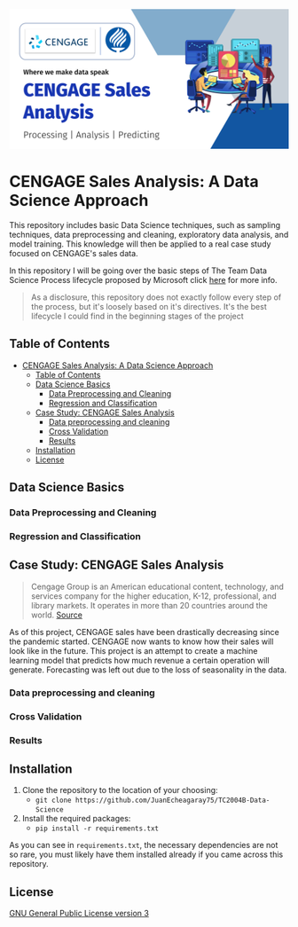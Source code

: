 <img src='banner-1.png' width='650'>

# CENGAGE Sales Analysis: A Data Science Approach

This repository includes basic Data Science techniques, such as sampling techniques, data preprocessing and cleaning, exploratory data analysis, and model training. This knowledge will then be applied to a real case study focused on CENGAGE's sales data.

In this repository I will be going over the basic steps of The Team Data Science Process lifecycle proposed by Microsoft click [here](https://docs.microsoft.com/en-us/azure/architecture/data-science-process/lifecycle) for more info.

> As a disclosure, this repository does not exactly follow every step of the process, but it's loosely based on it's directives. It's the best lifecycle I could find in the beginning stages of the project

## Table of Contents

- [CENGAGE Sales Analysis: A Data Science Approach](#cengage-sales-analysis-a-data-science-approach)
  - [Table of Contents](#table-of-contents)
  - [Data Science Basics](#data-science-basics)
    - [Data Preprocessing and Cleaning](#data-preprocessing-and-cleaning)
    - [Regression and Classification](#regression-and-classification)
  - [Case Study: CENGAGE Sales Analysis](#case-study-cengage-sales-analysis)
    - [Data preprocessing and cleaning](#data-preprocessing-and-cleaning-1)
    - [Cross Validation](#cross-validation)
    - [Results](#results)
  - [Installation](#installation)
  - [License](#license)

## Data Science Basics

### Data Preprocessing and Cleaning

### Regression and Classification

## Case Study: CENGAGE Sales Analysis

> Cengage Group is an American educational content, technology, and services company for the higher education, K-12, professional, and library markets. It operates in more than 20 countries around the world. [Source](https://en.wikipedia.org/wiki/Cengage)

As of this project, CENGAGE sales have been drastically decreasing since the pandemic started. CENGAGE now wants to know how their sales will look like in the future. This project is an attempt to create a machine learning model that predicts how much revenue a certain operation will generate. Forecasting was left out due to the loss of seasonality in the data.

### Data preprocessing and cleaning

### Cross Validation

### Results

## Installation

1. Clone the repository to the location of your choosing:
    - `git clone https://github.com/JuanEcheagaray75/TC2004B-Data-Science`
2. Install the required packages:
    - `pip install -r requirements.txt`

As you can see in `requirements.txt`, the necessary dependencies are not so rare, you must likely have them installed already if you came across this repository.

## License

[GNU General Public License version 3](https://opensource.org/licenses/GPL-3.0)
